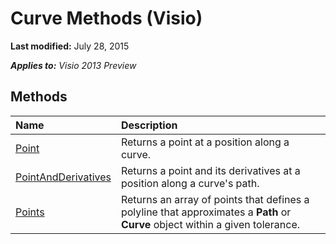 
# Curve Methods (Visio)

 **Last modified:** July 28, 2015

 _**Applies to:** Visio 2013 Preview_

## Methods



|**Name**|**Description**|
|:-----|:-----|
| [Point](48fcad31-a655-f68c-10fd-127fea45f95d.md)|Returns a point at a position along a curve.|
| [PointAndDerivatives](2df3753b-f0f5-37ff-75d9-f63d6fc491dc.md)|Returns a point and its derivatives at a position along a curve's path.|
| [Points](2dbd66cd-cc63-4635-3caf-29c8ae45c08e.md)|Returns an array of points that defines a polyline that approximates a  **Path** or **Curve** object within a given tolerance.|
